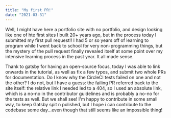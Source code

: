 ```yaml
---
title: "My first PR!"
date: "2021-03-31"
---
```


Well, I might have here a portfolio site with no portfolio, and design looking like one of hte first sites I built 20+ years ago, but in the process today I submitted my first pull request!! I had 5 or so years off of learning to program while I went back to school for very non-programming things, but the mystery of the pull request finally revealed itself at some point over my intensive learning process in the past year. It all made sense.

Thank to gatsby for having an open-source focus, today I was able to link onwards in the tutorial, as well as fix a few typos, and submit two whole PRs for documentation. Do I know why the CircleCI tests failed on one and not the other? I do not, but I have a guess: the failing PR referred back to the site itself: the relative link I needed led to a 404, so I used an absolute link, which is a no-no in the contributor guidelines and is probably a no-no for the tests as well. But we shall see! I'm happy to contribute in some small way, to keep Gatsby spit n polished, but I hope i can contribute to the codebase some day...even though that still seems like an impossible thing!
